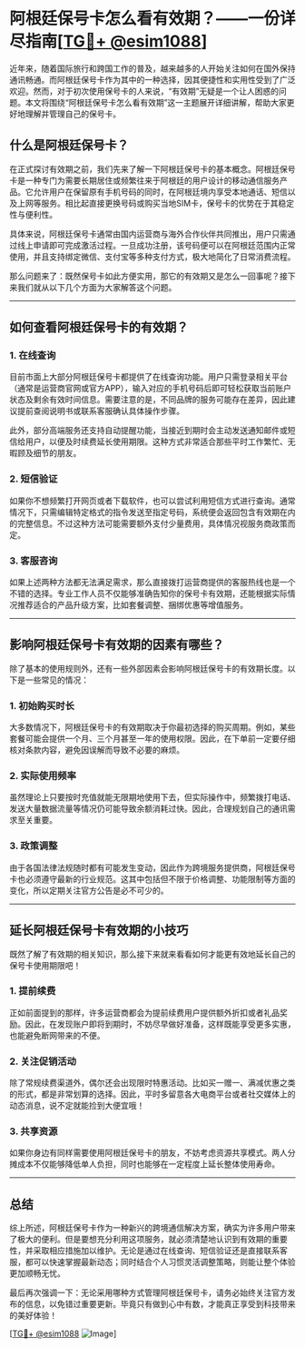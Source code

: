# 阿根廷保号卡怎么看有效期？——一份详尽指南[[TG💪+ @esim1088](https://t.me/s/esim1088)]

近年来，随着国际旅行和跨国工作的普及，越来越多的人开始关注如何在国外保持通讯畅通。而阿根廷保号卡作为其中的一种选择，因其便捷性和实用性受到了广泛欢迎。然而，对于初次使用保号卡的人来说，“有效期”无疑是一个让人困惑的问题。本文将围绕“阿根廷保号卡怎么看有效期”这一主题展开详细讲解，帮助大家更好地理解并管理自己的保号卡。

## 什么是阿根廷保号卡？

在正式探讨有效期之前，我们先来了解一下阿根廷保号卡的基本概念。阿根廷保号卡是一种专门为需要长期居住或频繁往来于阿根廷的用户设计的移动通信服务产品。它允许用户在保留原有手机号码的同时，在阿根廷境内享受本地通话、短信以及上网等服务。相比起直接更换号码或购买当地SIM卡，保号卡的优势在于其稳定性与便利性。

具体来说，阿根廷保号卡通常由国内运营商与海外合作伙伴共同推出，用户只需通过线上申请即可完成激活过程。一旦成功注册，该号码便可以在阿根廷范围内正常使用，并且支持绑定微信、支付宝等多种支付方式，极大地简化了日常消费流程。

那么问题来了：既然保号卡如此方便实用，那它的有效期又是怎么一回事呢？接下来我们就从以下几个方面为大家解答这个问题。

---

## 如何查看阿根廷保号卡的有效期？

### 1. 在线查询

目前市面上大部分阿根廷保号卡都提供了在线查询功能。用户只需登录相关平台（通常是运营商官网或官方APP），输入对应的手机号码后即可轻松获取当前账户状态及剩余有效时间信息。需要注意的是，不同品牌的服务可能存在差异，因此建议提前查阅说明书或联系客服确认具体操作步骤。

此外，部分高端服务还支持自动提醒功能，当接近到期时会主动发送通知邮件或短信给用户，以便及时续费延长使用期限。这种方式非常适合那些平时工作繁忙、无暇顾及细节的朋友。

### 2. 短信验证

如果你不想频繁打开网页或者下载软件，也可以尝试利用短信方式进行查询。通常情况下，只需编辑特定格式的指令发送至指定号码，系统便会返回包含有效期在内的完整信息。不过这种方法可能需要额外支付少量费用，具体情况视服务商政策而定。

### 3. 客服咨询

如果上述两种方法都无法满足需求，那么直接拨打运营商提供的客服热线也是一个不错的选择。专业工作人员不仅能够准确告知你的保号卡有效期，还能根据实际情况推荐适合的产品升级方案，比如套餐调整、捆绑优惠等增值服务。

---

## 影响阿根廷保号卡有效期的因素有哪些？

除了基本的使用规则外，还有一些外部因素会影响阿根廷保号卡的有效期长度。以下是一些常见的情况：

### 1. 初始购买时长

大多数情况下，阿根廷保号卡的有效期取决于你最初选择的购买周期。例如，某些套餐可能会提供一个月、三个月甚至一年的使用权限。因此，在下单前一定要仔细核对条款内容，避免因误解而导致不必要的麻烦。

### 2. 实际使用频率

虽然理论上只要按时充值就能无限期地使用下去，但实际操作中，频繁拨打电话、发送大量数据流量等情况仍可能导致余额消耗过快。因此，合理规划自己的通讯需求至关重要。

### 3. 政策调整

由于各国法律法规随时都有可能发生变动，因此作为跨境服务提供商，阿根廷保号卡也必须遵守最新的行业规范。这其中包括但不限于价格调整、功能限制等方面的变化，所以定期关注官方公告是必不可少的。

---

## 延长阿根廷保号卡有效期的小技巧

既然了解了有效期的相关知识，那么接下来就来看看如何才能更有效地延长自己的保号卡使用期限吧！

### 1. 提前续费

正如前面提到的那样，许多运营商都会为提前续费用户提供额外折扣或者礼品奖励。因此，在发现账户即将到期时，不妨尽早做好准备，这样既能享受更多实惠，也能避免断网带来的不便。

### 2. 关注促销活动

除了常规续费渠道外，偶尔还会出现限时特惠活动。比如买一赠一、满减优惠之类的形式，都是非常划算的选择。因此，平时多留意各大电商平台或者社交媒体上的动态消息，说不定就能捡到大便宜哦！

### 3. 共享资源

如果你身边有同样需要使用阿根廷保号卡的朋友，不妨考虑资源共享模式。两人分摊成本不仅能够降低单人负担，同时也能够在一定程度上延长整体使用寿命。

---

## 总结

综上所述，阿根廷保号卡作为一种新兴的跨境通信解决方案，确实为许多用户带来了极大的便利。但是要想充分利用这项服务，就必须清楚地认识到有效期的重要性，并采取相应措施加以维护。无论是通过在线查询、短信验证还是直接联系客服，都可以快速掌握最新动态；同时结合个人习惯灵活调整策略，则能让整个体验更加顺畅无忧。

最后再次强调一下：无论采用哪种方式管理阿根廷保号卡，请务必始终关注官方发布的信息，以免错过重要更新。毕竟只有做到心中有数，才能真正享受到科技带来的美好体验！

[[TG💪+ @esim1088](https://t.me/s/esim1088) ![Image](https://i.postimg.cc/4NQfJmqS/Snipaste-2025-05-13-00-14-12.png)]